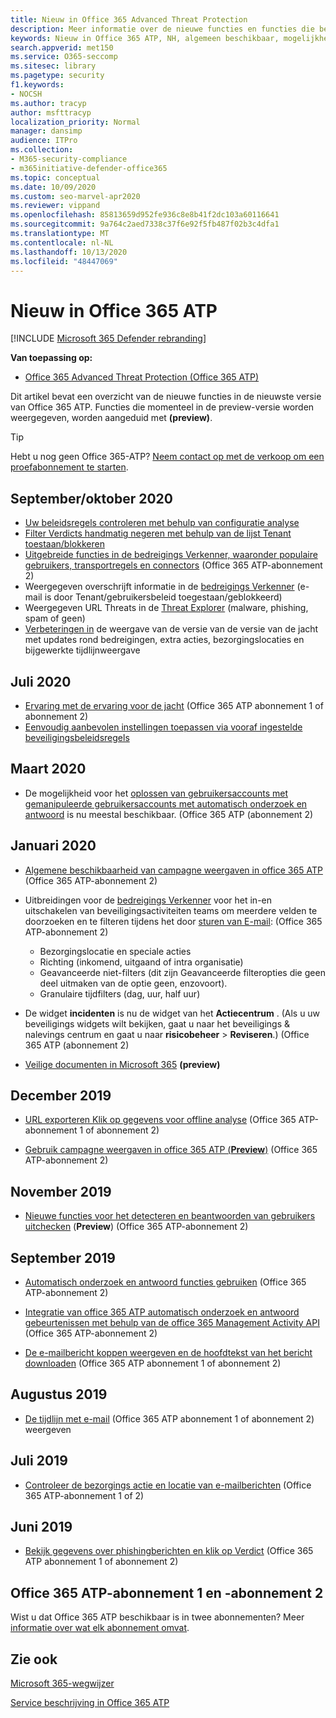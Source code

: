 ```yaml
---
title: Nieuw in Office 365 Advanced Threat Protection
description: Meer informatie over de nieuwe functies en functies die beschikbaar zijn in de nieuwste versie van Microsoft Office 365 ATP.
keywords: Nieuw in Office 365 ATP, NH, algemeen beschikbaar, mogelijkheden, beschikbaar, nieuw
search.appverid: met150
ms.service: O365-seccomp
ms.sitesec: library
ms.pagetype: security
f1.keywords:
- NOCSH
ms.author: tracyp
author: msfttracyp
localization_priority: Normal
manager: dansimp
audience: ITPro
ms.collection:
- M365-security-compliance
- m365initiative-defender-office365
ms.topic: conceptual
ms.date: 10/09/2020
ms.custom: seo-marvel-apr2020
ms.reviewer: vippand
ms.openlocfilehash: 85813659d952fe936c8e8b41f2dc103a60116641
ms.sourcegitcommit: 9a764c2aed7338c37f6e92f5fb487f02b3c4dfa1
ms.translationtype: MT
ms.contentlocale: nl-NL
ms.lasthandoff: 10/13/2020
ms.locfileid: "48447069"
---
```

# <a name="whats-new-in-office-365-atp"></a>Nieuw in Office 365 ATP

[!INCLUDE [Microsoft 365 Defender rebranding](../includes/microsoft-defender-for-office.md)]


**Van toepassing op:**

- [Office 365 Advanced Threat Protection (Office 365 ATP)](office-365-atp.md)

Dit artikel bevat een overzicht van de nieuwe functies in de nieuwste versie van Office 365 ATP. Functies die momenteel in de preview-versie worden weergegeven, worden aangeduid met **(preview)**.

> [!TIP]
> Hebt u nog geen Office 365-ATP? [Neem contact op met de verkoop om een proefabonnement te starten](https://go.microsoft.com/fwlink/p/?LinkId=518644).

## <a name="septemberoctober-2020"></a>September/oktober 2020 

- [Uw beleidsregels controleren met behulp van configuratie analyse](configuration-analyzer-for-security-policies.md)
- [Filter Verdicts handmatig negeren met behulp van de lijst Tenant toestaan/blokkeren](tenant-allow-block-list.md)
- [Uitgebreide functies in de bedreigings Verkenner, waaronder populaire gebruikers, transportregels en connectors](threat-explorer.md#new-features-in-threat-explorer-and-real-time-detections) (Office 365 ATP-abonnement 2)
- Weergegeven overschrijft informatie in de [bedreigings Verkenner](threat-explorer.md) (e-mail is door Tenant/gebruikersbeleid toegestaan/geblokkeerd)
- Weergegeven URL Threats in de [Threat Explorer](threat-explorer.md#threats-in-urls) (malware, phishing, spam of geen) 
- [Verbeteringen in](threat-explorer.md#improvements-to-threat-hunting-experience-upcoming) de weergave van de versie van de versie van de jacht met updates rond bedreigingen, extra acties, bezorgingslocaties en bijgewerkte tijdlijnweergave

## <a name="julyaugust-2020"></a>Juli 2020 

- [Ervaring met de ervaring voor de jacht](threat-explorer.md#experience-improvements-to-threat-explorer-and-real-time-detections) (Office 365 ATP abonnement 1 of abonnement 2)
- [Eenvoudig aanbevolen instellingen toepassen via vooraf ingestelde beveiligingsbeleidsregels](preset-security-policies.md) 

## <a name="marchapril-2020"></a>Maart 2020

- De mogelijkheid voor het [oplossen van gebruikersaccounts met gemanipuleerde gebruikersaccounts met automatisch onderzoek en antwoord](https://docs.microsoft.com/microsoft-365/security/office-365-security/address-compromised-users-quickly?view=o365-worldwide) is nu meestal beschikbaar. (Office 365 ATP (abonnement 2)

## <a name="januaryfebruary-2020"></a>Januari 2020

- [Algemene beschikbaarheid van campagne weergaven in office 365 ATP](campaigns.md) (Office 365 ATP-abonnement 2)
- Uitbreidingen voor de [bedreigings Verkenner](threat-explorer.md) voor het in-en uitschakelen van beveiligingsactiviteiten teams om meerdere velden te doorzoeken en te filteren tijdens het door [sturen van E-mail](investigate-malicious-email-that-was-delivered.md): (Office 365 ATP-abonnement 2)
    - Bezorgingslocatie en speciale acties
    - Richting (inkomend, uitgaand of intra organisatie)
    - Geavanceerde niet-filters (dit zijn Geavanceerde filteropties die geen deel uitmaken van de optie geen, enzovoort).
    - Granulaire tijdfilters (dag, uur, half uur) 

- De widget **incidenten** is nu de widget van het **Actiecentrum** . (Als u uw beveiligings widgets wilt bekijken, gaat u naar het beveiligings & nalevings centrum en gaat u naar **risicobeheer**  >  **Reviseren**.) (Office 365 ATP (abonnement 2)

- [Veilige documenten in Microsoft 365](https://docs.microsoft.com/microsoft-365/security/office-365-security/safe-docs) **(preview)**

## <a name="december-2019"></a>December 2019

- [URL exporteren Klik op gegevens voor offline analyse](threat-explorer.md#new-features-in-threat-explorer-and-real-time-detections) (Office 365 ATP-abonnement 1 of abonnement 2)

- [Gebruik campagne weergaven in office 365 ATP (**Preview**)](campaigns.md) (Office 365 ATP-abonnement 2)

## <a name="november-2019"></a>November 2019

- [Nieuwe functies voor het detecteren en beantwoorden van gebruikers uitchecken](address-compromised-users-quickly.md) (**Preview**) (Office 365 ATP-abonnement 2)

## <a name="september-2019"></a>September 2019

- [Automatisch onderzoek en antwoord functies gebruiken](automated-investigation-response-office.md) (Office 365 ATP-abonnement 2)

- [Integratie van office 365 ATP automatisch onderzoek en antwoord gebeurtenissen met behulp van de office 365 Management Activity API](https://docs.microsoft.com/office/office-365-management-api/office-365-management-activity-api-schema#office-365-advanced-threat-protection-and-threat-investigation-and-response-schema) (Office 365 ATP-abonnement 2)

- [De e-mailbericht koppen weergeven en de hoofdtekst van het bericht downloaden](investigate-malicious-email-that-was-delivered.md) (Office 365 ATP abonnement 1 of abonnement 2)

## <a name="august-2019"></a>Augustus 2019

- [De tijdlijn met e-mail](investigate-malicious-email-that-was-delivered.md#view-the-timeline-of-your-email) (Office 365 ATP abonnement 1 of abonnement 2) weergeven

## <a name="july-2019"></a>Juli 2019

- [Controleer de bezorgings actie en locatie van e-mailberichten](investigate-malicious-email-that-was-delivered.md#check-the-delivery-action-and-location) (Office 365 ATP-abonnement 1 of 2)

## <a name="june-2019"></a>Juni 2019

- [Bekijk gegevens over phishingberichten en klik op Verdict](threat-explorer.md#view-data-about-phishing-urls-and-click-verdict) (Office 365 ATP abonnement 1 of abonnement 2)

## <a name="office-365-atp-plan-1-and-plan-2"></a>Office 365 ATP-abonnement 1 en -abonnement 2

Wist u dat Office 365 ATP beschikbaar is in twee abonnementen? Meer [informatie over wat elk abonnement omvat](office-365-atp.md#office-365-atp-plan-1-and-plan-2).

## <a name="see-also"></a>Zie ook

[Microsoft 365-wegwijzer](https://www.microsoft.com/microsoft-365/roadmap)

[Service beschrijving in Office 365 ATP](https://docs.microsoft.com/office365/servicedescriptions/office-365-advanced-threat-protection-service-description)

